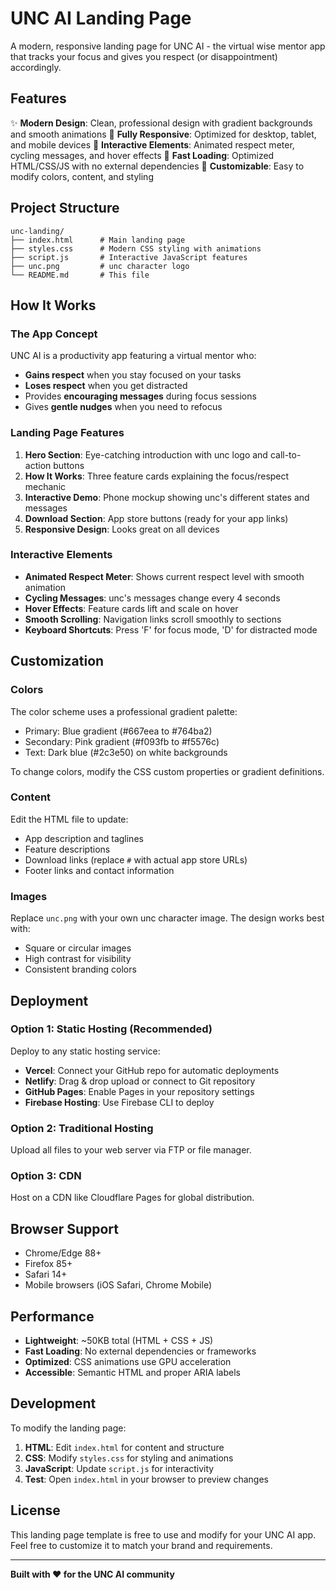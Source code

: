 # UNC AI Landing Page

A modern, responsive landing page for UNC AI - the virtual wise mentor app that tracks your focus and gives you respect (or disappointment) accordingly.

## Features

✨ **Modern Design**: Clean, professional design with gradient backgrounds and smooth animations
📱 **Fully Responsive**: Optimized for desktop, tablet, and mobile devices
🎯 **Interactive Elements**: Animated respect meter, cycling messages, and hover effects
🚀 **Fast Loading**: Optimized HTML/CSS/JS with no external dependencies
🎨 **Customizable**: Easy to modify colors, content, and styling

## Project Structure

```
unc-landing/
├── index.html      # Main landing page
├── styles.css      # Modern CSS styling with animations
├── script.js       # Interactive JavaScript features
├── unc.png         # unc character logo
└── README.md       # This file
```

## How It Works

### The App Concept
UNC AI is a productivity app featuring a virtual mentor who:
- **Gains respect** when you stay focused on your tasks
- **Loses respect** when you get distracted
- Provides **encouraging messages** during focus sessions
- Gives **gentle nudges** when you need to refocus

### Landing Page Features

1. **Hero Section**: Eye-catching introduction with unc logo and call-to-action buttons
2. **How It Works**: Three feature cards explaining the focus/respect mechanic
3. **Interactive Demo**: Phone mockup showing unc's different states and messages
4. **Download Section**: App store buttons (ready for your app links)
5. **Responsive Design**: Looks great on all devices

### Interactive Elements

- **Animated Respect Meter**: Shows current respect level with smooth animation
- **Cycling Messages**: unc's messages change every 4 seconds
- **Hover Effects**: Feature cards lift and scale on hover
- **Smooth Scrolling**: Navigation links scroll smoothly to sections
- **Keyboard Shortcuts**: Press 'F' for focus mode, 'D' for distracted mode

## Customization

### Colors
The color scheme uses a professional gradient palette:
- Primary: Blue gradient (#667eea to #764ba2)
- Secondary: Pink gradient (#f093fb to #f5576c)
- Text: Dark blue (#2c3e50) on white backgrounds

To change colors, modify the CSS custom properties or gradient definitions.

### Content
Edit the HTML file to update:
- App description and taglines
- Feature descriptions
- Download links (replace `#` with actual app store URLs)
- Footer links and contact information

### Images
Replace `unc.png` with your own unc character image. The design works best with:
- Square or circular images
- High contrast for visibility
- Consistent branding colors

## Deployment

### Option 1: Static Hosting (Recommended)
Deploy to any static hosting service:
- **Vercel**: Connect your GitHub repo for automatic deployments
- **Netlify**: Drag & drop upload or connect to Git repository
- **GitHub Pages**: Enable Pages in your repository settings
- **Firebase Hosting**: Use Firebase CLI to deploy

### Option 2: Traditional Hosting
Upload all files to your web server via FTP or file manager.

### Option 3: CDN
Host on a CDN like Cloudflare Pages for global distribution.

## Browser Support

- Chrome/Edge 88+
- Firefox 85+
- Safari 14+
- Mobile browsers (iOS Safari, Chrome Mobile)

## Performance

- **Lightweight**: ~50KB total (HTML + CSS + JS)
- **Fast Loading**: No external dependencies or frameworks
- **Optimized**: CSS animations use GPU acceleration
- **Accessible**: Semantic HTML and proper ARIA labels

## Development

To modify the landing page:

1. **HTML**: Edit `index.html` for content and structure
2. **CSS**: Modify `styles.css` for styling and animations
3. **JavaScript**: Update `script.js` for interactivity
4. **Test**: Open `index.html` in your browser to preview changes

## License

This landing page template is free to use and modify for your UNC AI app. Feel free to customize it to match your brand and requirements.

---

**Built with ❤️ for the UNC AI community**
